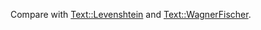 Compare with [Text::Levenshtein](https://github.com/ReneNyffenegger/PerlModules/tree/master/Text/Levenshtein) and
[Text::WagnerFischer](https://github.com/ReneNyffenegger/PerlModules/tree/master/Text/WagnerFischer).
